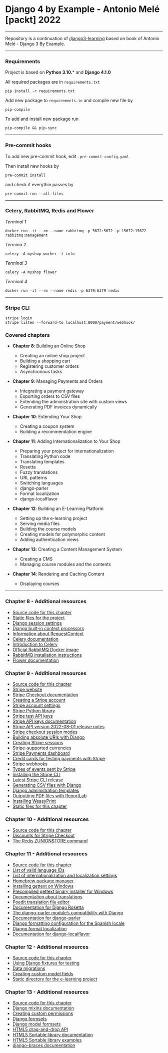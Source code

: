 # Django 4 by Example - Antonio Melé [packt] 2022
***
Repository is a continuation of [django3-learning](https://github.com/bartoszcholewa/django3-learning)
based on book of Antonio Melé - Django 3 By Example.
***
### Requirements
Project is based on **Python 3.10.*** and **Django 4.1.0**

All required packages are in `requirements.txt`
```shell
pip install -r requirements.txt
```
Add new package to `requirements.in` and compile new file by
```shell
pip-compile
```
To add and install new package run
```shell
pip-compile && pip-sync
```
***
### Pre-commit hooks
To add new pre-commit hook, edit `.pre-commit-config.yaml`

Then install new hooks by
```shell
pre-commit install
```
and check if everythin passes by
```shell
pre-commit run --all-files
```
***
### Celery, RabbitMQ, Redis and Flower
_Terminal 1_
```shell
docker run -it --rm --name rabbitmq -p 5672:5672 -p 15672:15672 rabbitmq:management
```
_Termina 2_
```shell
celery -A myshop worker -l info
```
_Terminal 3_
```shell
celery -A myshop flower
```
_Terminal 4_
```shell
docker run -it --rm --name redis -p 6379:6379 redis
```
***
### Stripe CLI
```shell
stripe login
stripe listen --forward-to localhost:8000/payment/webhook/
```
### Covered chapters
* **Chapter 8**: Building an Online Shop
   * Creating an online shop project
   * Building a shopping cart
   * Registering customer orders
   * Asynchronous tasks

* **Chapter 9**: Managing Payments and Orders
   * Integrating a payment gateway
   * Exporting orders to CSV files
   * Extending the administration site with custom views
   * Generating PDF invoices dynamically

* **Chapter 10**: Extending Your Shop
  * Creating a coupon system
  * Building a recommendation engine

* **Chapter 11**: Adding Internationalization to Your Shop
  * Preparing your project for internationalization
  * Translating Python code
  * Translating templates
  * Rosetta
  * Fuzzy translations
  * URL patterns
  * Switching languages
  * django-parler
  * Format localization
  * django-localflavor

* **Chapter 12**: Building an E-Learning Platform
  * Setting up the e-learning project
  * Serving media files
  * Building the course models
  * Creating models for polymorphic content
  * Adding authentication views

* **Chapter 13**: Creating a Content Management System
  * Creating a CMS
  * Managing course modules and the contents

* **Chapter 14**: Rendering and Caching Content
  * Displaying courses
***
### Chapter 8 - Additional resources
- [Source code for this chapter](https://github.com/PacktPublishing/Django-4-by-example/tree/main/Chapter08)
- [Static files for the project](https://github.com/PacktPublishing/Django-4-by-Example/tree/main/Chapter08/myshop/shop/static)
- [Django session settings](https://docs.djangoproject.com/en/4.1/ref/settings/#sessions)
- [Django built-in context processors](https://docs.djangoproject.com/en/4.1/ref/templates/api/#built-in-template-context-processors)
- [Information about RequestContext](https://docs.djangoproject.com/en/4.1/ref/templates/api/#django.template.RequestContext)
- [Celery documentation](https://docs.celeryq.dev/en/stable/index.html)
- [Introduction to Celery](https://docs.celeryq.dev/en/stable/getting-started/introduction.html)
- [Official RabbitMQ Docker image](https://hub.docker.com/_/rabbitmq)
- [RabbitMQ installation instructions](https://www.rabbitmq.com/download.html)
- [Flower documentation](https://flower.readthedocs.io/)

### Chapter 9 - Additional resources
- [Source code for this chapter](https://github.com/PacktPublishing/Django-4-by-example/tree/main/Chapter09)
- [Stripe website](https://www.stripe.com/)
- [Stripe Checkout documentation](https://stripe.com/docs/payments/checkout)
- [Creating a Stripe account](https://dashboard.stripe.com/register)
- [Stripe account settings](https://dashboard.stripe.com/settings/account)
- [Stripe Python library](https://github.com/stripe/stripe-python)
- [Stripe test API keys](https://dashboard.stripe.com/test/apikeys)
- [Stripe API keys documentation](https://stripe.com/docs/keys)
- [Stripe API version 2022-08-01 release notes](https://stripe.com/docs/upgrades#2022-08-01)
- [Stripe checkout session modes](https://stripe.com/docs/api/checkout/sessions/object#checkout_session_object-mode)
- [Building absolute URIs with Django](https://docs.djangoproject.com/en/4.1/ref/request-response/#django.http.HttpRequest.build_absolute_uri)
- [Creating Stripe sessions](https://stripe.com/docs/api/checkout/sessions/create)
- [Stripe-supported currencies](https://stripe.com/docs/currencies)
- [Stripe Payments dashboard](https://dashboard.stripe.com/test/payments)
- [Credit cards for testing payments with Stripe](https://stripe.com/docs/testing)
- [Stripe webhooks](https://dashboard.stripe.com/test/webhooks)
- [Types of events sent by Stripe](https://stripe.com/docs/api/events/types)
- [Installing the Stripe CLI](https://stripe.com/docs/stripe-cli#install)
- [Latest Stripe CLI release](https://github.com/stripe/stripe-cli/releases/latest)
- [Generating CSV files with Django](https://docs.djangoproject.com/en/4.1/howto/outputting-csv/)
- [Django administration templates](https://github.com/django/django/tree/4.0/django/contrib/admin/templates/admin)
- [Outputting PDF files with ReportLab](https://docs.djangoproject.com/en/4.1/howto/outputting-pdf/)
- [Installing WeasyPrint](https://weasyprint.readthedocs.io/en/latest/install.html)
- [Static files for this chapter](https://github.com/PacktPublishing/Django-4-by-Example/tree/main/Chapter09/myshop/shop/static)

### Chapter 10 - Additional resources
- [Source code for this chapter](https://github.com/PacktPublishing/Django-4-by-example/tree/main/Chapter10)
- [Discounts for Stripe Checkout](https://stripe.com/docs/payments/checkout/discounts)
- [The Redis ZUNIONSTORE command](https://redis.io/commands/zunionstore/)

### Chapter 11 - Additional resources
- [Source code for this chapter](https://github.com/PacktPublishing/Django-4-by-example/tree/main/Chapter11)
- [List of valid language IDs](http://www.i18nguy.com/unicode/language-identifiers.html)
- [List of internationalization and localization settings](https://docs.djangoproject.com/en/4.1/ref/settings/#globalization-i18n-l10n)
- [Homebrew package manager](https://brew.sh/)
- [Installing gettext on Windows](https://docs.djangoproject.com/en/4.1/topics/i18n/translation/#gettext-on-windows)
- [Precompiled gettext binary installer for Windows](https://mlocati.github.io/articles/gettext-iconv-windows.html)
- [Documentation about translations](https://docs.djangoproject.com/en/4.1/topics/i18n/translation/)
- [Poedit translation file editor](https://poedit.net/)
- [Documentation for Django Rosetta](https://django-rosetta.readthedocs.io/)
- [The django-parler module’s compatibility with Django](https://django-parler.readthedocs.io/en/latest/compatibility.html)
- [Documentation for django-parler](https://django-parler.readthedocs.io/en/latest/)
- [Django formatting configuration for the Spanish locale](https://github.com/django/django/blob/stable/4.0.x/django/conf/locale/es/formats.py)
- [Django format localization](https://docs.djangoproject.com/en/4.1/topics/i18n/formatting/)
- [Documentation for django-localflavor](https://django-localflavor.readthedocs.io/en/latest/)

### Chapter 12 - Additional resources
- [Source code for this chapter](https://github.com/PacktPublishing/Django-4-by-example/tree/main/Chapter12)
- [Using Django fixtures for testing](https://docs.djangoproject.com/en/4.1/topics/testing/tools/#fixture-loading)
- [Data migrations](https://docs.djangoproject.com/en/4.1/topics/migrations/#data-migrations)
- [Creating custom model fields](https://docs.djangoproject.com/en/4.1/howto/custom-model-fields/)
- [Static directory for the e-learning project](https://github.com/PacktPublishing/Django-4-by-Example/tree/main/Chapter12/educa/courses/static)


### Chapter 13 - Additional resources
- [Source code for this chapter](https://github.com/PacktPublishing/Django-4-by-example/tree/main/Chapter13)
- [Django mixins documentation](https://docs.djangoproject.com/en/4.1/topics/class-based-views/mixins/)
- [Creating custom permissions](https://docs.djangoproject.com/en/4.1/topics/auth/customizing/#custom-permissions)
- [Django formsets](https://docs.djangoproject.com/en/4.1/topics/forms/formsets/)
- [Django model formsets](https://docs.djangoproject.com/en/4.1/topics/forms/modelforms/#model-formsets)
- [HTML5 drag-and-drop API](https://www.w3schools.com/html/html5_draganddrop.asp)
- [HTML5 Sortable library documentation](https://github.com/lukasoppermann/html5sortable)
- [HTML5 Sortable library examples](https://lukasoppermann.github.io/html5sortable/)
- [django-braces documentation](https://django-braces.readthedocs.io/)
